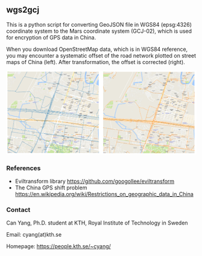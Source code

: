 ## wgs2gcj

This is a python script for converting GeoJSON file in WGS84 (epsg:4326) coordinate system to the Mars coordinate system (GCJ-02), which is used for encryption of GPS data in China. 

When you download OpenStreetMap data, which is in WGS84 reference, you may encounter a systematic offset of the road network plotted on street maps of China (left). After transformation, the offset is corrected (right). 

![](demo.png)

### References

- Eviltransform library https://github.com/googollee/eviltransform
- The China GPS shift problem https://en.wikipedia.org/wiki/Restrictions_on_geographic_data_in_China

### Contact

Can Yang, Ph.D. student at KTH, Royal Institute of Technology in Sweden

Email: cyang(at)kth.se

Homepage: https://people.kth.se/~cyang/

